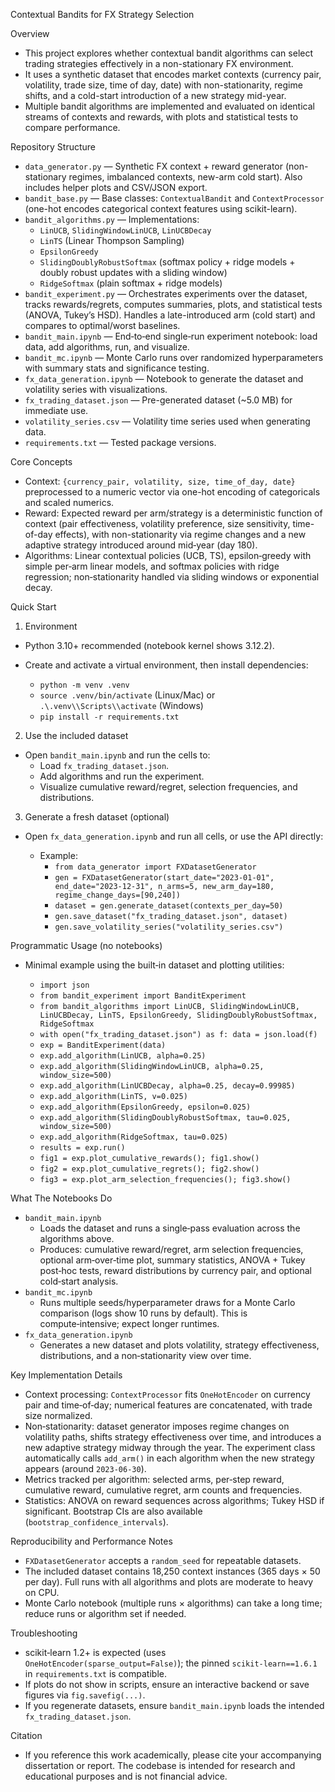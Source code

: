 Contextual Bandits for FX Strategy Selection

Overview

- This project explores whether contextual bandit algorithms can select trading strategies effectively in a non-stationary FX environment.
- It uses a synthetic dataset that encodes market contexts (currency pair, volatility, trade size, time of day, date) with non-stationarity, regime shifts, and a cold-start introduction of a new strategy mid-year.
- Multiple bandit algorithms are implemented and evaluated on identical streams of contexts and rewards, with plots and statistical tests to compare performance.

Repository Structure

- `data_generator.py` — Synthetic FX context + reward generator (non-stationary regimes, imbalanced contexts, new-arm cold start). Also includes helper plots and CSV/JSON export.
- `bandit_base.py` — Base classes: `ContextualBandit` and `ContextProcessor` (one-hot encodes categorical context features using scikit-learn).
- `bandit_algorithms.py` — Implementations:
  - `LinUCB`, `SlidingWindowLinUCB`, `LinUCBDecay`
  - `LinTS` (Linear Thompson Sampling)
  - `EpsilonGreedy`
  - `SlidingDoublyRobustSoftmax` (softmax policy + ridge models + doubly robust updates with a sliding window)
  - `RidgeSoftmax` (plain softmax + ridge models)
- `bandit_experiment.py` — Orchestrates experiments over the dataset, tracks rewards/regrets, computes summaries, plots, and statistical tests (ANOVA, Tukey’s HSD). Handles a late-introduced arm (cold start) and compares to optimal/worst baselines.
- `bandit_main.ipynb` — End‑to‑end single‑run experiment notebook: load data, add algorithms, run, and visualize.
- `bandit_mc.ipynb` — Monte Carlo runs over randomized hyperparameters with summary stats and significance testing.
- `fx_data_generation.ipynb` — Notebook to generate the dataset and volatility series with visualizations.
- `fx_trading_dataset.json` — Pre-generated dataset (~5.0 MB) for immediate use.
- `volatility_series.csv` — Volatility time series used when generating data.
- `requirements.txt` — Tested package versions.

Core Concepts

- Context: `{currency_pair, volatility, size, time_of_day, date}` preprocessed to a numeric vector via one-hot encoding of categoricals and scaled numerics.
- Reward: Expected reward per arm/strategy is a deterministic function of context (pair effectiveness, volatility preference, size sensitivity, time-of-day effects), with non-stationarity via regime changes and a new adaptive strategy introduced around mid‑year (day 180).
- Algorithms: Linear contextual policies (UCB, TS), epsilon‑greedy with simple per‑arm linear models, and softmax policies with ridge regression; non‑stationarity handled via sliding windows or exponential decay.

Quick Start

1) Environment

- Python 3.10+ recommended (notebook kernel shows 3.12.2).
- Create and activate a virtual environment, then install dependencies:

  - `python -m venv .venv`
  - `source .venv/bin/activate` (Linux/Mac) or `.\.venv\\Scripts\\activate` (Windows)
  - `pip install -r requirements.txt`

2) Use the included dataset

- Open `bandit_main.ipynb` and run the cells to:
  - Load `fx_trading_dataset.json`.
  - Add algorithms and run the experiment.
  - Visualize cumulative reward/regret, selection frequencies, and distributions.

3) Generate a fresh dataset (optional)

- Open `fx_data_generation.ipynb` and run all cells, or use the API directly:

  - Example:
    - `from data_generator import FXDatasetGenerator`
    - `gen = FXDatasetGenerator(start_date="2023-01-01", end_date="2023-12-31", n_arms=5, new_arm_day=180, regime_change_days=[90,240])`
    - `dataset = gen.generate_dataset(contexts_per_day=50)`
    - `gen.save_dataset("fx_trading_dataset.json", dataset)`
    - `gen.save_volatility_series("volatility_series.csv")`

Programmatic Usage (no notebooks)

- Minimal example using the built‑in dataset and plotting utilities:

  - `import json`
  - `from bandit_experiment import BanditExperiment`
  - `from bandit_algorithms import LinUCB, SlidingWindowLinUCB, LinUCBDecay, LinTS, EpsilonGreedy, SlidingDoublyRobustSoftmax, RidgeSoftmax`
  - `with open("fx_trading_dataset.json") as f: data = json.load(f)`
  - `exp = BanditExperiment(data)`
  - `exp.add_algorithm(LinUCB, alpha=0.25)`
  - `exp.add_algorithm(SlidingWindowLinUCB, alpha=0.25, window_size=500)`
  - `exp.add_algorithm(LinUCBDecay, alpha=0.25, decay=0.99985)`
  - `exp.add_algorithm(LinTS, v=0.025)`
  - `exp.add_algorithm(EpsilonGreedy, epsilon=0.025)`
  - `exp.add_algorithm(SlidingDoublyRobustSoftmax, tau=0.025, window_size=500)`
  - `exp.add_algorithm(RidgeSoftmax, tau=0.025)`
  - `results = exp.run()`
  - `fig1 = exp.plot_cumulative_rewards(); fig1.show()`
  - `fig2 = exp.plot_cumulative_regrets(); fig2.show()`
  - `fig3 = exp.plot_arm_selection_frequencies(); fig3.show()`

What The Notebooks Do

- `bandit_main.ipynb`
  - Loads the dataset and runs a single‑pass evaluation across the algorithms above.
  - Produces: cumulative reward/regret, arm selection frequencies, optional arm‑over‑time plot, summary statistics, ANOVA + Tukey post‑hoc tests, reward distributions by currency pair, and optional cold‑start analysis.
- `bandit_mc.ipynb`
  - Runs multiple seeds/hyperparameter draws for a Monte Carlo comparison (logs show 10 runs by default). This is compute‑intensive; expect longer runtimes.
- `fx_data_generation.ipynb`
  - Generates a new dataset and plots volatility, strategy effectiveness, distributions, and a non‑stationarity view over time.

Key Implementation Details

- Context processing: `ContextProcessor` fits `OneHotEncoder` on currency pair and time‑of‑day; numerical features are concatenated, with trade size normalized.
- Non‑stationarity: dataset generator imposes regime changes on volatility paths, shifts strategy effectiveness over time, and introduces a new adaptive strategy midway through the year. The experiment class automatically calls `add_arm()` in each algorithm when the new strategy appears (around `2023-06-30`).
- Metrics tracked per algorithm: selected arms, per‑step reward, cumulative reward, cumulative regret, arm counts and frequencies.
- Statistics: ANOVA on reward sequences across algorithms; Tukey HSD if significant. Bootstrap CIs are also available (`bootstrap_confidence_intervals`).

Reproducibility and Performance Notes

- `FXDatasetGenerator` accepts a `random_seed` for repeatable datasets.
- The included dataset contains 18,250 context instances (365 days × 50 per day). Full runs with all algorithms and plots are moderate to heavy on CPU.
- Monte Carlo notebook (multiple runs × algorithms) can take a long time; reduce runs or algorithm set if needed.

Troubleshooting

- scikit‑learn 1.2+ is expected (uses `OneHotEncoder(sparse_output=False)`); the pinned `scikit-learn==1.6.1` in `requirements.txt` is compatible.
- If plots do not show in scripts, ensure an interactive backend or save figures via `fig.savefig(...)`.
- If you regenerate datasets, ensure `bandit_main.ipynb` loads the intended `fx_trading_dataset.json`.

Citation

- If you reference this work academically, please cite your accompanying dissertation or report. The codebase is intended for research and educational purposes and is not financial advice.

